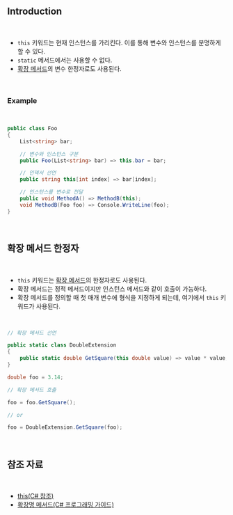 ## Introduction

<br>

- `this` 키워드는 현재 인스턴스를 가리킨다. 이를 통해 변수와 인스턴스를 분명하게 할 수 있다.
- `static` 메서드에서는 사용할 수 없다.
- [확장 메서드](https://learn.microsoft.com/ko-kr/dotnet/csharp/programming-guide/classes-and-structs/extension-methods)의 변수 한정자로도 사용된다. 

<br>

### Example

<br>

```cs
public class Foo
{
    List<string> bar;

    // 변수와 인스턴스 구분
    public Foo(List<string> bar) => this.bar = bar;

    // 인덱서 선언
    public string this[int index] => bar[index];

    // 인스턴스를 변수로 전달
    public void MethodA() => MethodB(this);
    void MethodB(Foo foo) => Console.WriteLine(foo);
}
```

<br>

## 확장 메서드 한정자

<br>

- `this` 키워드는 [확장 메서드](https://learn.microsoft.com/ko-kr/dotnet/csharp/programming-guide/classes-and-structs/extension-methods)의 한정자로도 사용된다.
- 확장 메서드는 정적 메서드이지만 인스턴스 메서드와 같이 호출이 가능하다.
- 확장 메서드를 정의할 때 첫 매개 변수에 형식을 지정하게 되는데, 여기에서 `this` 키워드가 사용된다.

<br>

```cs
// 확장 메서드 선언

public static class DoubleExtension
{
    public static double GetSquare(this double value) => value * value;
}
```
```cs
double foo = 3.14;

// 확장 메서드 호출

foo = foo.GetSquare();

// or

foo = DoubleExtension.GetSquare(foo);
```

<br>

## 참조 자료

<br>

- [this(C# 참조)](https://learn.microsoft.com/ko-kr/dotnet/csharp/language-reference/keywords/this)
- [확장명 메서드(C# 프로그래밍 가이드)](https://learn.microsoft.com/ko-kr/dotnet/csharp/programming-guide/classes-and-structs/extension-methods)